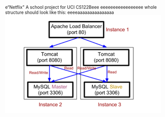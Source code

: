 e“Netflix"
A school project for UCI CS122Beee
eeeeeeeeeeeeeeeee
whole structure should look like this:
eeeeaaaaaaaaaaaaaaa
![image](https://github.com/cxk123/-Netflix-CS122B/blob/master/images/struture.PNG)
